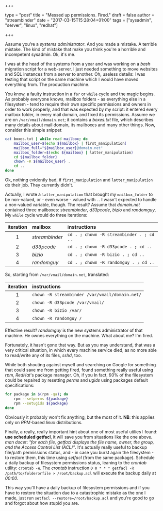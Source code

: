 +++

type = "post"
title = "Messed up permissions. Fired."
draft = false
author = "streambinder"
date = "2017-03-15T15:28:04+01:00"
tags = ["sysadmin", "server", "linux", "redhat"]

+++

Assume you're a *systems administrator*. And you made a mistake. A terrible mistake. The kind of mistake that make you think you're a horrible and incompetent sysadmin. Ok, it's me.

I was at the head of the systems from a year and was working on a *bash* migration script for a web-server. I just needed something to move websites and SQL instances from a server to another. Oh, useless details: I was testing that script on the same machine which I would have moved everything from. The production machine.

You know, a faulty instruction in a `for` or `while` cycle and the magic begins. As probably everyone knows, mailbox folders - as everything else in a filesystem - tend to require their own specific permissions and owners in order to work properly, and that was expected by my script: it entered every mailbox folder, in every mail domain, and fixed its permissions. Assume we are on `/var/vmail/domain.net`; it contains a *boxes.txt* file, which describes many details about mail domain, its mailboxes and many other things. Now, consider this simple snippet:

```bash
cat boxes.txt | while read mailbox; do
    mailbox_user=$(echo ${mailbox} | first_manipulation)
    mailbox_full="${mailbox_user}@domain.net"
    mailbox_folder=$(echo ${mailbox} | latter_manipulation)
    cd ${mailbox_folder}
    chown -R ${mailbox_user} .
    cd ..
done
```

Ok, nothing evidently bad, if `first_manipulation` and `latter_manipulation` do their job. They currently didn't.

Actually, I wrote a `latter_manipulation` that brought my `mailbox_folder` to be non-valued, or - even worse - valued with `.`. I wasn't expected to handle a non-valued variable, though. The result? Assume that *domain.net* contained three mailboxes: *streambinder*, *d33pcode*, *bizio* and *randomguy*. My `while` cycle would do three iterations:

iteration | mailbox         | instructions
:-------: | :-------------- | :----
1         | *streambinder*  | `cd . ; chown -R streambinder . ; cd ..`
2         | *d33pcode*      | `cd . ; chown -R d33pcode . ; cd ..`
3         | *bizio*         | `cd . ; chown -R bizio . ; cd ..`
4         | *randomguy*     | `cd . ; chown -R randomguy . ; cd ..`

 So, starting from `/var/vmail/domain.net`, translated:

iteration | instructions
:-------: | :---------------------------------------------
1         | `chown -R streambinder /var/vmail/domain.net/`
2         | `chown -R d33pcode /var/vmail/`
3         | `chown -R bizio /var/`
4         | `chown -R randomguy /`

Effective result? _randomguy_ is the new systems administrator of that machine. He ownes everything on the machine. What about me? I'm fired.

Fortunately, it hasn't gone that way. But as you may understand, that was a very critical situation, in which every machine service died, as no more able to read/write any of its files, _sshd_, too.

While both shouting against myself and searching on Google for something that could save me from getting fired, found something really useful using *rpm*, *RedHat*'s package manager. Oh, if you
In fact, 90% of the filesystem could be repaired by resetting *perms* and *ugids* using packages default specifications:
```bash
for package in $(rpm -qa); do
    rpm --setperms ${package}
    rpm --setugids ${package}
done
```

Obviously it probably won't fix anything, but the most of it.
**NB**: this applies only on *RPM*-based *linux* distributions.

Finally, a really, really important hint about one of most useful utilies I found: **use scheduled getfacl**, it will save you from situations like the one above. *man* *docet*: *"for each file, getfacl displays the file name, owner, the group, and the Access Control List (ACL)"*. It's actually really useful to backup file/path permissions status, and - in case you burst again the filesystem - to restore them, this time using *setfacl* (from the same package). Schedule a daily backup of filesystem permissions status, leaning to the *crontab* utility: `crontab -e`. The *crontab* instruction `0 0 * * * getfacl -R /path/to/folderorfile > /root/backup.acl` will execute the backup daily at *00:00*.

This way you'll have a daily backup of filesystem permissions and if you have to restore the situation due to a catastrophic mistake as the one I made, just run `setfacl --restore=/root/backup.acl` and you're good to go and forgot about how stupid you are.
